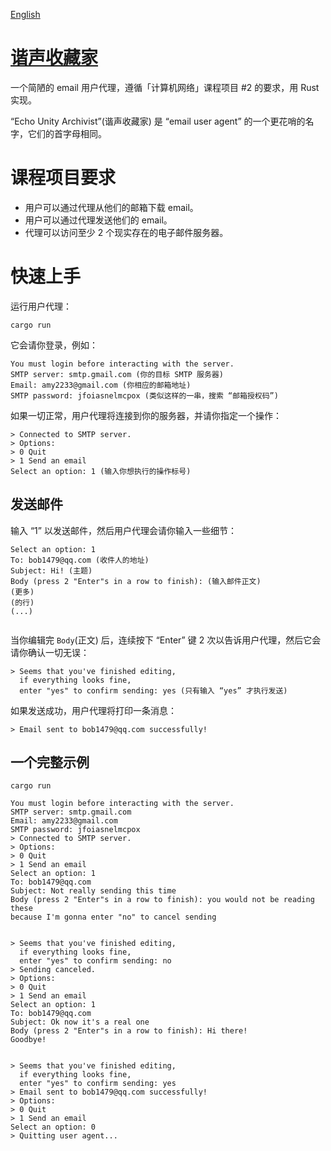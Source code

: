 [English](https://github.com/Somnia1337/EchoUnityArchivist/blob/main/README.md)

# [谐声收藏家](https://github.com/Somnia1337/EchoUnityArchivist)

一个简陋的 email 用户代理，遵循「计算机网络」课程项目 #2 的要求，用 Rust 实现。

“Echo Unity Archivist”(谐声收藏家) 是 “email user agent” 的一个更花哨的名字，它们的首字母相同。

# 课程项目要求

- 用户可以通过代理从他们的邮箱下载 email。
- 用户可以通过代理发送他们的 email。
- 代理可以访问至少 2 个现实存在的电子邮件服务器。

# 快速上手

运行用户代理：

```shell
cargo run
```

它会请你登录，例如：

```text
You must login before interacting with the server.
SMTP server: smtp.gmail.com (你的目标 SMTP 服务器)
Email: amy2233@gmail.com (你相应的邮箱地址)
SMTP password: jfoiasnelmcpox (类似这样的一串，搜索 “邮箱授权码”)
```

如果一切正常，用户代理将连接到你的服务器，并请你指定一个操作：

```text
> Connected to SMTP server.
> Options:
> 0 Quit
> 1 Send an email
Select an option: 1 (输入你想执行的操作标号)
```

## 发送邮件

输入 “1” 以发送邮件，然后用户代理会请你输入一些细节：

```text
Select an option: 1
To: bob1479@qq.com (收件人的地址)
Subject: Hi! (主题)
Body (press 2 "Enter"s in a row to finish): (输入邮件正文)
(更多)
(的行)
(...)


```

当你编辑完 `Body`(正文) 后，连续按下 “Enter” 键 2 次以告诉用户代理，然后它会请你确认一切无误：

```text
> Seems that you've finished editing,
  if everything looks fine,
  enter "yes" to confirm sending: yes (只有输入 “yes” 才执行发送)
```

如果发送成功，用户代理将打印一条消息：

```text
> Email sent to bob1479@qq.com successfully!
```

## 一个完整示例

```shell
cargo run
```

```text
You must login before interacting with the server.
SMTP server: smtp.gmail.com
Email: amy2233@gmail.com
SMTP password: jfoiasnelmcpox
> Connected to SMTP server.
> Options:
> 0 Quit
> 1 Send an email
Select an option: 1
To: bob1479@qq.com
Subject: Not really sending this time
Body (press 2 "Enter"s in a row to finish): you would not be reading these
because I'm gonna enter "no" to cancel sending


> Seems that you've finished editing,
  if everything looks fine,
  enter "yes" to confirm sending: no
> Sending canceled.
> Options:
> 0 Quit
> 1 Send an email
Select an option: 1
To: bob1479@qq.com
Subject: Ok now it's a real one
Body (press 2 "Enter"s in a row to finish): Hi there!
Goodbye!


> Seems that you've finished editing,
  if everything looks fine,
  enter "yes" to confirm sending: yes
> Email sent to bob1479@qq.com successfully!
> Options:
> 0 Quit
> 1 Send an email
Select an option: 0
> Quitting user agent...
```
